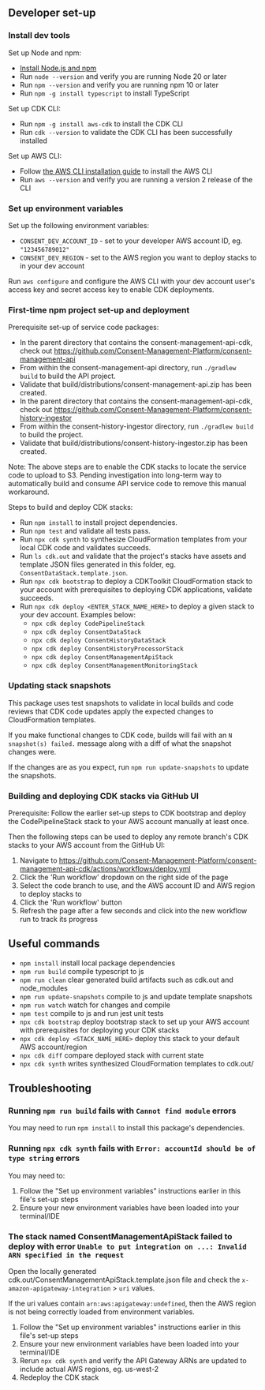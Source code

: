 ## Developer set-up

### Install dev tools

Set up Node and npm:
* [Install Node.js and npm](https://docs.npmjs.com/downloading-and-installing-node-js-and-npm/)
* Run `node --version` and verify you are running Node 20 or later
* Run `npm --version` and verify you are running npm 10 or later
* Run `npm -g install typescript` to install TypeScript

Set up CDK CLI:
* Run `npm -g install aws-cdk` to install the CDK CLI
* Run `cdk --version` to validate the CDK CLI has been successfully installed

Set up AWS CLI:
* Follow [the AWS CLI installation guide](https://docs.aws.amazon.com/cli/latest/userguide/getting-started-install.html) to install the AWS CLI
* Run `aws --version` and verify you are running a version 2 release of the CLI

### Set up environment variables

Set up the following environment variables:
* `CONSENT_DEV_ACCOUNT_ID` - set to your developer AWS account ID, eg. `"123456789012"`
* `CONSENT_DEV_REGION` - set to the AWS region you want to deploy stacks to in your dev account

Run `aws configure` and configure the AWS CLI with your dev account user's access key and secret access key to enable CDK deployments.

### First-time npm project set-up and deployment

Prerequisite set-up of service code packages:
* In the parent directory that contains the consent-management-api-cdk, check out https://github.com/Consent-Management-Platform/consent-management-api
* From within the consent-management-api directory, run `./gradlew build` to build the API project.
* Validate that build/distributions/consent-management-api.zip has been created.
* In the parent directory that contains the consent-management-api-cdk, check out https://github.com/Consent-Management-Platform/consent-history-ingestor
* From within the consent-history-ingestor directory, run `./gradlew build` to build the project.
* Validate that build/distributions/consent-history-ingestor.zip has been created.

Note: The above steps are to enable the CDK stacks to locate the service code to upload to S3.  Pending investigation into long-term way to automatically build and consume API service code to remove this manual workaround.

Steps to build and deploy CDK stacks:

* Run `npm install` to install project dependencies.
* Run `npm test` and validate all tests pass.
* Run `npx cdk synth` to synthesize CloudFormation templates from your local CDK code and validates succeeds.
* Run `ls cdk.out` and validate that the project's stacks have assets and template JSON files generated in this folder, eg. `ConsentDataStack.template.json`.
* Run `npx cdk bootstrap` to deploy a CDKToolkit CloudFormation stack to your account with prerequisites to deploying CDK applications, validate succeeds.
* Run `npx cdk deploy <ENTER_STACK_NAME_HERE>` to deploy a given stack to your dev account.  Examples below:
  * `npx cdk deploy CodePipelineStack`
  * `npx cdk deploy ConsentDataStack`
  * `npx cdk deploy ConsentHistoryDataStack`
  * `npx cdk deploy ConsentHistoryProcessorStack`
  * `npx cdk deploy ConsentManagementApiStack`
  * `npx cdk deploy ConsentManagementMonitoringStack`

### Updating stack snapshots

This package uses test snapshots to validate in local builds and code reviews that CDK code updates apply the expected changes to CloudFormation templates.

If you make functional changes to CDK code, builds will fail with an `N snapshot(s) failed.` message along with a diff of what the snapshot changes were.

If the changes are as you expect, run `npm run update-snapshots` to update the snapshots.

### Building and deploying CDK stacks via GitHub UI

Prerequisite: Follow the earlier set-up steps to CDK bootstrap and deploy the CodePipelineStack stack to your AWS account manually at least once.

Then the following steps can be used to deploy any remote branch's CDK stacks to your AWS account from the GitHub UI:

1. Navigate to https://github.com/Consent-Management-Platform/consent-management-api-cdk/actions/workflows/deploy.yml
2. Click the 'Run workflow' dropdown on the right side of the page
3. Select the code branch to use, and the AWS account ID and AWS region to deploy stacks to
4. Click the 'Run workflow' button
5. Refresh the page after a few seconds and click into the new workflow run to track its progress

## Useful commands

* `npm install`     install local package dependencies
* `npm run build`   compile typescript to js
* `npm run clean`   clear generated build artifacts such as cdk.out and node_modules
* `npm run update-snapshots` compile to js and update template snapshots
* `npm run watch`   watch for changes and compile
* `npm test`        compile to js and run jest unit tests
* `npx cdk bootstrap` deploy bootstrap stack to set up your AWS account with prerequisites for deploying your CDK stacks
* `npx cdk deploy <STACK_NAME_HERE>` deploy this stack to your default AWS account/region
* `npx cdk diff`    compare deployed stack with current state
* `npx cdk synth`   writes synthesized CloudFormation templates to cdk.out/

## Troubleshooting

### Running `npm run build` fails with `Cannot find module` errors

You may need to run `npm install` to install this package's dependencies.

### Running `npx cdk synth` fails with `Error: accountId should be of type string` errors

You may need to:
1. Follow the "Set up environment variables" instructions earlier in this file's set-up steps
2. Ensure your new environment variables have been loaded into your terminal/IDE

### The stack named ConsentManagementApiStack failed to deploy with error `Unable to put integration on ...: Invalid ARN specified in the request`

Open the locally generated cdk.out/ConsentManagementApiStack.template.json file and check the `x-amazon-apigateway-integration` > `uri` values.

If the uri values contain `arn:aws:apigateway:undefined`, then the AWS region is not being correctly loaded from environment variables.

1. Follow the "Set up environment variables" instructions earlier in this file's set-up steps
2. Ensure your new environment variables have been loaded into your terminal/IDE
3. Rerun `npx cdk synth` and verify the API Gateway ARNs are updated to include actual AWS regions, eg. us-west-2
4. Redeploy the CDK stack
